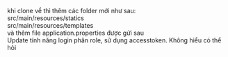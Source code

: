 khi clone về thì thêm các folder mới như sau:  
src/main/resources/statics  
src/main/resources/templates  
và thêm file application.properties được gửi sau  
Update tính năng login phân role, sử dụng accesstoken. Không hiểu có thể hỏi

